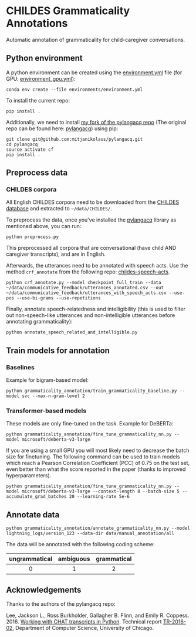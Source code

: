 # CHILDES Grammaticality Annotations

Automatic annotation of grammaticality for child-caregiver conversations.

## Python environment

A python environment can be created using the [environment.yml](environments/environment.yml) file (for
GPU: [environment_gpu.yml](environments/environment_gpu.yml)):

```
conda env create --file environments/environment.yml
```

To install the current repo:
```
pip install .
```

Additionally, we need to install [my fork of the pylangacq repo](https://github.com/mitjanikolaus/pylangacq) (The original repo can be found here: [pylangacq](https://github.com/jacksonllee/pylangacq)) using pip:
```
git clone git@github.com:mitjanikolaus/pylangacq.git
cd pylangacq
source activate cf
pip install .
```

## Preprocess data


### CHILDES corpora
All English CHILDES corpora need to be downloaded from the
[CHILDES database](https://childes.talkbank.org/) and extracted to `~/data/CHILDES/`.

To preprocess the data, once you've installed the [pylangacq](https://github.com/mitjanikolaus/pylangacq) library as
mentioned above, you can run:

```
python preprocess.py
```
This preprocessed all corpora that are conversational (have child AND caregiver transcripts), and are in English.

Afterwards, the utterances need to be annotated with speech acts. Use the method `crf_annotate` from the following
repo: [childes-speech-acts](https://github.com/mitjanikolaus/childes-speech-acts).
```
python crf_annotate.py --model checkpoint_full_train --data ~/data/communicative_feedback/utterances_annotated.csv --out ~/data/communicative_feedback/utterances_with_speech_acts.csv --use-pos --use-bi-grams --use-repetitions
```

Finally, annotate speech-relatedness and intelligibility (this is used to filter out non-speech-like utterances and
non-intelligible utterances before annotating grammaticality):
```
python annotate_speech_related_and_intelligible.py
```

## Train models for annotation

### Baselines

Example for bigram-based model:
```
python grammaticality_annotation/train_grammaticality_baseline.py --model svc --max-n-gram-level 2
```

### Transformer-based models

These models are only fine-tuned on the task. Example for DeBERTa:
```
python grammaticality_annotation/fine_tune_grammaticality_nn.py --model microsoft/deberta-v3-large
```

If you are using a small GPU you will most likely need to decrease the batch size for finetuning. The following command
can be used to train models which reach a Pearson Correlation Coefficient (PCC) of 0.75 on the test set, even better
than what the score reported in the paper (thanks to improved hyperparameters).
```
python grammaticality_annotation/fine_tune_grammaticality_nn.py --model microsoft/deberta-v3-large --context-length 8 --batch-size 5 --accumulate_grad_batches 20 --learning-rate 5e-6
```

## Annotate data

```
python grammaticality_annotation/annotate_grammaticality_nn.py --model lightning_logs/version_123 --data-dir data/manual_annotation/all
```

The data will be annotated with the following coding scheme:

|  ungrammatical  | ambiguous | grammatical  |
|:---------------:|:---------:|:------------:|
|        0        |     1     |      2       |




## Acknowledgements
Thanks to the authors of the pylangacq repo: 

Lee, Jackson L., Ross Burkholder, Gallagher B. Flinn, and Emily R. Coppess. 2016.
[Working with CHAT transcripts in Python](https://jacksonllee.com/papers/lee-etal-2016-pylangacq.pdf).
Technical report [TR-2016-02](https://newtraell.cs.uchicago.edu/research/publications/techreports/TR-2016-02),
Department of Computer Science, University of Chicago.
